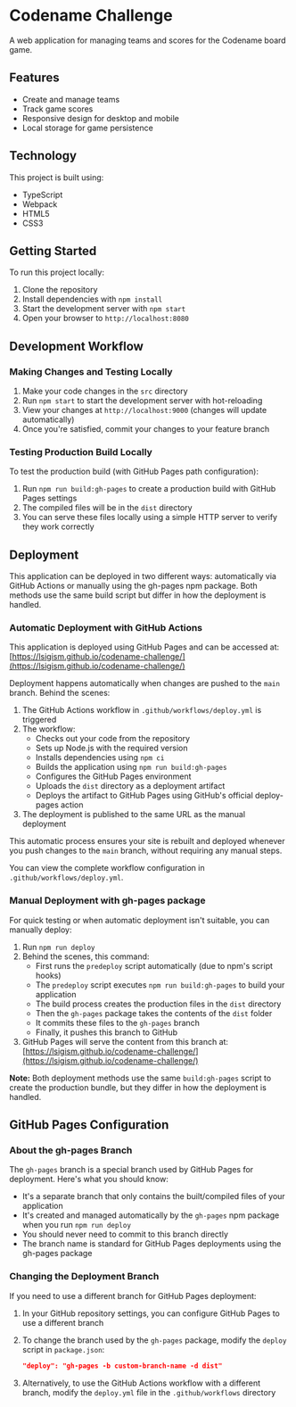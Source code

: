 # Codename Challenge

A web application for managing teams and scores for the Codename board game.

## Features

- Create and manage teams
- Track game scores
- Responsive design for desktop and mobile
- Local storage for game persistence

## Technology

This project is built using:
- TypeScript
- Webpack
- HTML5
- CSS3

## Getting Started

To run this project locally:

1. Clone the repository
2. Install dependencies with `npm install`
3. Start the development server with `npm start`
4. Open your browser to `http://localhost:8080`

## Development Workflow

### Making Changes and Testing Locally

1. Make your code changes in the `src` directory
2. Run `npm start` to start the development server with hot-reloading
3. View your changes at `http://localhost:9000` (changes will update automatically)
4. Once you're satisfied, commit your changes to your feature branch

### Testing Production Build Locally

To test the production build (with GitHub Pages path configuration):

1. Run `npm run build:gh-pages` to create a production build with GitHub Pages settings
2. The compiled files will be in the `dist` directory
3. You can serve these files locally using a simple HTTP server to verify they work correctly

## Deployment

This application can be deployed in two different ways: automatically via GitHub Actions or manually using the gh-pages npm package. Both methods use the same build script but differ in how the deployment is handled.

### Automatic Deployment with GitHub Actions

This application is deployed using GitHub Pages and can be accessed at:
[https://lsigism.github.io/codename-challenge/](https://lsigism.github.io/codename-challenge/)

Deployment happens automatically when changes are pushed to the `main` branch. Behind the scenes:

1. The GitHub Actions workflow in `.github/workflows/deploy.yml` is triggered
2. The workflow:
   - Checks out your code from the repository
   - Sets up Node.js with the required version
   - Installs dependencies using `npm ci`
   - Builds the application using `npm run build:gh-pages`
   - Configures the GitHub Pages environment
   - Uploads the `dist` directory as a deployment artifact
   - Deploys the artifact to GitHub Pages using GitHub's official deploy-pages action
3. The deployment is published to the same URL as the manual deployment

This automatic process ensures your site is rebuilt and deployed whenever you push changes to the `main` branch, without requiring any manual steps.

You can view the complete workflow configuration in `.github/workflows/deploy.yml`.

### Manual Deployment with gh-pages package

For quick testing or when automatic deployment isn't suitable, you can manually deploy:

1. Run `npm run deploy`
2. Behind the scenes, this command:
   - First runs the `predeploy` script automatically (due to npm's script hooks)
   - The `predeploy` script executes `npm run build:gh-pages` to build your application
   - The build process creates the production files in the `dist` directory
   - Then the `gh-pages` package takes the contents of the `dist` folder
   - It commits these files to the `gh-pages` branch
   - Finally, it pushes this branch to GitHub
3. GitHub Pages will serve the content from this branch at: [https://lsigism.github.io/codename-challenge/](https://lsigism.github.io/codename-challenge/)

**Note:** Both deployment methods use the same `build:gh-pages` script to create the production bundle, but they differ in how the deployment is handled.

## GitHub Pages Configuration

### About the gh-pages Branch

The `gh-pages` branch is a special branch used by GitHub Pages for deployment. Here's what you should know:

- It's a separate branch that only contains the built/compiled files of your application
- It's created and managed automatically by the `gh-pages` npm package when you run `npm run deploy`
- You should never need to commit to this branch directly
- The branch name is standard for GitHub Pages deployments using the gh-pages package

### Changing the Deployment Branch

If you need to use a different branch for GitHub Pages deployment:

1. In your GitHub repository settings, you can configure GitHub Pages to use a different branch
2. To change the branch used by the `gh-pages` package, modify the `deploy` script in `package.json`:

   ```json
   "deploy": "gh-pages -b custom-branch-name -d dist"
   ```

3. Alternatively, to use the GitHub Actions workflow with a different branch, modify the `deploy.yml` file in the `.github/workflows` directory
